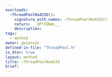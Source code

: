 ```yaml
---
overloads:
  ~ThreadPoolNoASIO():
    signature_with_names: ~ThreadPoolNoASIO()
    return: __OPTIONAL__
    description:
tags:
  - method
owner: gwjensen
defined-in-file: "ThreadPool.h"
is_dtor: true
layout: method
title: ~ThreadPoolNoASIO
brief:
---
```

